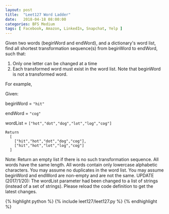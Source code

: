 ```yaml
---
layout: post
title:  "Leet127 Word Ladder"
date:   2018-04-18 08:00:00
categories: BFS Medium
tags: [ Facebook, Amazon, LinkedIn, Snapchat, Yelp ]
---
```

Given two words (beginWord and endWord), and a dictionary's word list, find all shortest transformation sequence(s) from beginWord to endWord, such that:

1. Only one letter can be changed at a time 
2. Each transformed word must exist in the word list. Note that beginWord is not a transformed word.

For example,

Given:

beginWord = ```"hit"```

endWord = ```"cog"```

wordList = ```["hot","dot","dog","lot","log","cog"]```
```
Return
  [
    ["hit","hot","dot","dog","cog"],
    ["hit","hot","lot","log","cog"]
  ]
```
Note:
Return an empty list if there is no such transformation sequence.
All words have the same length.
All words contain only lowercase alphabetic characters.
You may assume no duplicates in the word list.
You may assume beginWord and endWord are non-empty and are not the same.
UPDATE (2017/1/20):
The wordList parameter had been changed to a list of strings (instead of a set of strings). Please reload the code definition to get the latest changes.

{% highlight python %}
{% include leet127/leet127.py %}
{% endhighlight %}
	